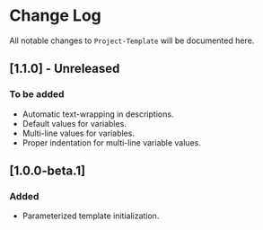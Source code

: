 # Change Log
All notable changes to `Project-Template` will be documented here.

## [1.1.0] - Unreleased

### To be added
- Automatic text-wrapping in descriptions.
- Default values for variables.
- Multi-line values for variables.
- Proper indentation for multi-line variable values.

## [1.0.0-beta.1]

### Added
- Parameterized template initialization.